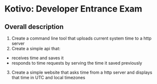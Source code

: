 # Kotivo: Developer Entrance Exam

## Overall description
1. Create a command line tool that uploads current system time to a http server
2. Create a simple api that:
 * receives time and saves it
 * responds to time requests by serving the time it saved previously
3. Create a simple website that asks time from a http server and displays that time in UTC and local timezones



